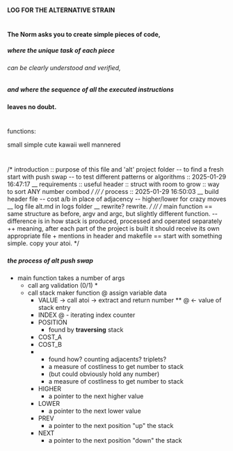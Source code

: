 **LOG FOR THE ALTERNATIVE STRAIN**

#																		       #
##																		      ##
###																		     ###
####	    The Norm asks you to create simple pieces of code,				####
#####	    where the unique task of each piece							   #####
######      can be clearly understood and verified,					      ######
#####	    and where the sequence of all the executed instructions		   #####
####	    leaves no doubt.												####
###																		     ###
##																		      ##
#																		       #

#####
#####

functions:

small
simple
cute
kawaii
well mannered

#####

#		  #
##		  ##
###		  ###
####	  ####	
#####	  #####	
######	  ######	
#####	  #####	
####	  ####	
###		  ###
##		  ##
#		  #

#####     #####
#####     #####
#####     #####
#####     #####
#####     #####
#####     #####
#####     #####
#####     #####
#####     #####
#####     #####
#####     #####

#####

/* introduction
:: purpose of this file and 'alt' project folder
-- to find a fresh start with push swap
-- to test different patterns or algorithms
:: 2025-01-29 16:47:17
__ requirements
:: useful header
:: struct with room to grow
:: way to sort ANY number combod
*/
//
/* process
::	2025-01-29 16:50:03
__ build header file
-- cost a/b in place of adjacency
-- higher/lower for crazy moves
__ log file alt.md in logs folder
__ rewrite? rewrite.
*/
//
/* main function
== same structure as before, argv and argc, but slightly different function.
-- difference is in how stack is produced, processed and operated separately
++ meaning, after each part of the project is built it should receive
   its own appropriate file + mentions in header and makefile
== start with something simple. copy your atoi.
*/

#####
##### the process of alt push swap
- main function takes a number of args
  - call arg validation (0/1) *
  - call stack maker function
	@ assign variable data
	- VALUE
    	-> call atoi
    		-> extract and return number **
	@	<- value of stack entry 
	- INDEX
    @	- iterating index counter 
	- POSITION
      - found by **traversing** stack 
	- COST_A
	- COST_B
	- * found how? counting adjacents? triplets? 
      - a measure of costliness to get number to stack
      - (but could obviously hold any number) 
      - a measure of costliness to get number to stack 
	- HIGHER
      - a pointer to the next higher value
	- LOWER
      - a pointer to the next lower value
	- PREV
      - a pointer to the next position "up" the stack
	- NEXT
      - a pointer to the next position "down" the stack
#####